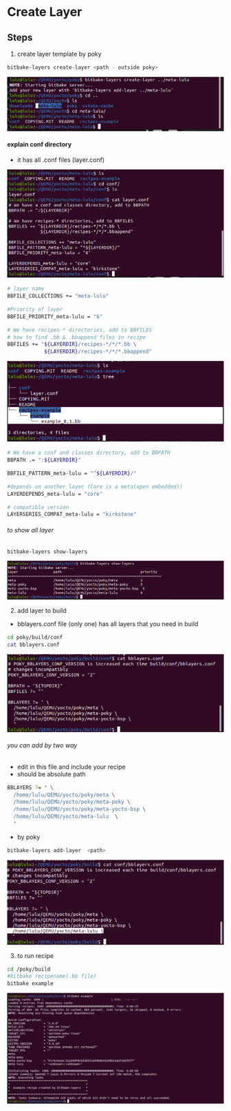 # Create Layer 
## Steps 
1. create layer template by poky
```sh
bitbake-layers create-layer <path - outside poky>
```
![alt text](image.png)

#### explain conf directory 
- it has all .conf files (layer.conf)

![alt text](image-1.png)

```sh
# layer name 
BBFILE_COLLECTIONS += "meta-lulu"
```
```sh
#Priority of layer
BBFILE_PRIORITY_meta-lulu = "6"
```
```sh
# We have recipes-* directories, add to BBFILES 
# how to find .bb & .bbappend files in recipe 
BBFILES += "${LAYERDIR}/recipes-*/*/*.bb \
            ${LAYERDIR}/recipes-*/*/*.bbappend"
```
![alt text](image-2.png)

```sh 
# We have a conf and classes directory, add to BBPATH
BBPATH .= ":${LAYERDIR}"
```

```sh 
BBFILE_PATTERN_meta-lulu = "^${LAYERDIR}/"
```
```sh
#depends on another layer (Core is a meta(open embedded))
LAYERDEPENDS_meta-lulu = "core"
```
```sh
# compatible version 
LAYERSERIES_COMPAT_meta-lulu = "kirkstone"
```

###### to show all layer 
```sh 
bitbake-layers show-layers
```
![alt text](image-6.png)

2. add layer to build
- bblayers.conf file (only one) has all layers that you need in build 

```sh 
cd poky/build/conf
cat bblayers.conf
```
![alt text](image-3.png)
###### you can add by two way 

- edit in this file and include your recipe 
- should be absolute path 
```sh
BBLAYERS ?= " \
  /home/lulu/QEMU/yocto/poky/meta \
  /home/lulu/QEMU/yocto/poky/meta-poky \
  /home/lulu/QEMU/yocto/poky/meta-yocto-bsp \
  /home/lulu/QEMU/yocto/meta-lulu  \
  "
```

- by poky 
```sh
bitbake-layers add-layer  <path>
```
 ![alt text](image-4.png)



3. to run recipe 
```sh
cd /poky/build
#bitbake recipename(.bb file)
bitbake example 
```
![alt text](image-5.png)





